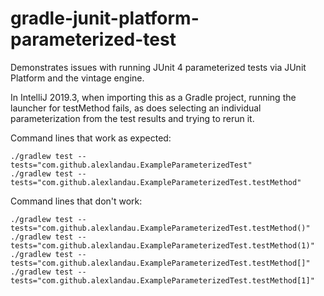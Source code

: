 # gradle-junit-platform-parameterized-test

Demonstrates issues with running JUnit 4 parameterized tests via JUnit Platform and the vintage engine.

In IntelliJ 2019.3, when importing this as a Gradle project, running the launcher for testMethod fails, as does selecting an individual parameterization from the test results and trying to rerun it.

Command lines that work as expected:

```
./gradlew test --tests="com.github.alexlandau.ExampleParameterizedTest"
./gradlew test --tests="com.github.alexlandau.ExampleParameterizedTest.testMethod"
```

Command lines that don't work:

```
./gradlew test --tests="com.github.alexlandau.ExampleParameterizedTest.testMethod()"
./gradlew test --tests="com.github.alexlandau.ExampleParameterizedTest.testMethod(1)"
./gradlew test --tests="com.github.alexlandau.ExampleParameterizedTest.testMethod[]"
./gradlew test --tests="com.github.alexlandau.ExampleParameterizedTest.testMethod[1]"
```
